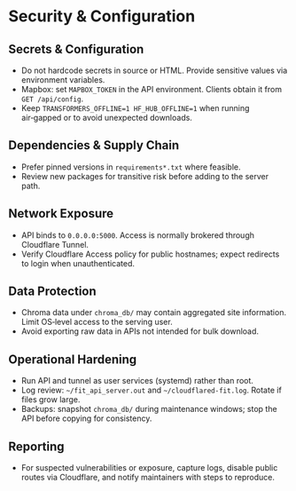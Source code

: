 # Security & Configuration

## Secrets & Configuration
- Do not hardcode secrets in source or HTML. Provide sensitive values via environment variables.
- Mapbox: set `MAPBOX_TOKEN` in the API environment. Clients obtain it from `GET /api/config`.
- Keep `TRANSFORMERS_OFFLINE=1 HF_HUB_OFFLINE=1` when running air‑gapped or to avoid unexpected downloads.

## Dependencies & Supply Chain
- Prefer pinned versions in `requirements*.txt` where feasible.
- Review new packages for transitive risk before adding to the server path.

## Network Exposure
- API binds to `0.0.0.0:5000`. Access is normally brokered through Cloudflare Tunnel.
- Verify Cloudflare Access policy for public hostnames; expect redirects to login when unauthenticated.

## Data Protection
- Chroma data under `chroma_db/` may contain aggregated site information. Limit OS‑level access to the serving user.
- Avoid exporting raw data in APIs not intended for bulk download.

## Operational Hardening
- Run API and tunnel as user services (systemd) rather than root.
- Log review: `~/fit_api_server.out` and `~/cloudflared-fit.log`. Rotate if files grow large.
- Backups: snapshot `chroma_db/` during maintenance windows; stop the API before copying for consistency.

## Reporting
- For suspected vulnerabilities or exposure, capture logs, disable public routes via Cloudflare, and notify maintainers with steps to reproduce.

